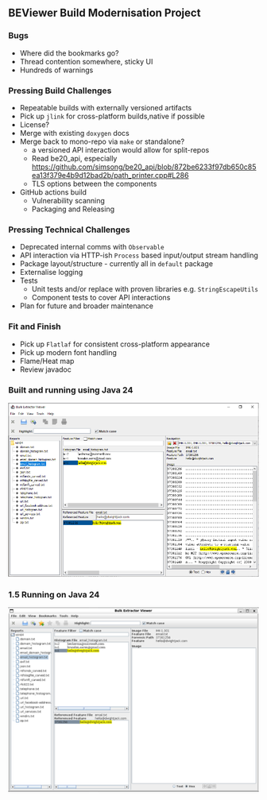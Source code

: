 ## BEViewer Build Modernisation Project

### Bugs
* Where did the bookmarks go?
* Thread contention somewhere, sticky UI
* Hundreds of warnings

### Pressing Build Challenges
* Repeatable builds with externally versioned artifacts
* Pick up `jlink` for cross-platform builds,native if possible
* License?
* Merge with existing `doxygen` docs
* Merge back to mono-repo via `make` or standalone? 
    * a versioned API interaction would allow for split-repos
    * Read be20_api, especially https://github.com/simsong/be20_api/blob/872be6233f97db650c85ea13f379e4b9d12bad2b/path_printer.cpp#L286
    * TLS options between the components
* GitHub actions build
    * Vulnerability scanning
    * Packaging and Releasing
  
### Pressing Technical Challenges
* Deprecated internal comms with `Observable` 
* API interaction via HTTP-ish `Process` based input/output stream handling
* Package layout/structure - currently all in `default` package
* Externalise logging
* Tests
    * Unit tests and/or replace with proven libraries e.g. `StringEscapeUtils`
    * Component tests to cover API interactions
* Plan for future and broader maintenance

### Fit and Finish
* Pick up `Flatlaf` for consistent cross-platform appearance
* Pick up modern font handling
* Flame/Heat map
* Review javadoc

### Built and running using Java 24
![image info](./docs/BEViewerCurrentWindows.png)

### 1.5 Running on Java 24
![image info](./docs/BEViewer1_5Linux.png)